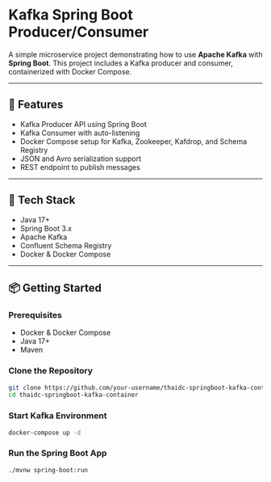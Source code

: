 # Kafka Spring Boot Producer/Consumer

A simple microservice project demonstrating how to use **Apache Kafka** with **Spring Boot**. This project includes a Kafka producer and consumer, containerized with Docker Compose.

---

## 🚀 Features

- Kafka Producer API using Spring Boot
- Kafka Consumer with auto-listening
- Docker Compose setup for Kafka, Zookeeper, Kafdrop, and Schema Registry
- JSON and Avro serialization support
- REST endpoint to publish messages

---

## 🧰 Tech Stack

- Java 17+
- Spring Boot 3.x
- Apache Kafka
- Confluent Schema Registry
- Docker & Docker Compose

---

## 📦 Getting Started

### Prerequisites

- Docker & Docker Compose
- Java 17+
- Maven

### Clone the Repository

```bash
git clone https://github.com/your-username/thaidc-springboot-kafka-container.git
cd thaidc-springboot-kafka-container
```

### Start Kafka Environment
```bash
docker-compose up -d
```

### Run the Spring Boot App
```bash
./mvnw spring-boot:run
```